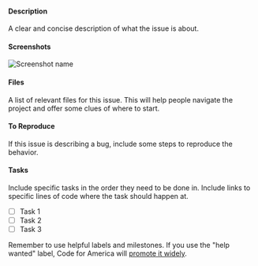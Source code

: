#### Description
A clear and concise description of what the issue is about.

#### Screenshots
![Screenshot name](http://screenshot_link)

#### Files
A list of relevant files for this issue. This will help people navigate the project and offer some clues of where to start.

#### To Reproduce
If this issue is describing a bug, include some steps to reproduce the behavior.

#### Tasks
Include specific tasks in the order they need to be done in. Include links to specific lines of code where the task should happen at.
- [ ] Task 1
- [ ] Task 2
- [ ] Task 3

Remember to use helpful labels and milestones. If you use the "help wanted" label, Code for America will [promote it widely](http://www.codeforamerica.org/geeks/civicissues).